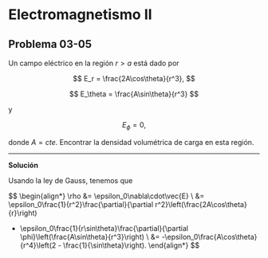 # Electromagnetismo II
## Problema 03-05

Un campo eléctrico en la región $`r > a`$ está dado por

$$
E_r = \frac{2A\cos\theta}{r^3},
$$

$$
E_\theta = \frac{A\sin\theta}{r^3}
$$

y

$$
E_\phi = 0,
$$

donde $`A=cte`$. Encontrar la densidad volumétrica de carga en
esta región.

---

**Solución**

Usando la ley de Gauss, tenemos que

$$
\begin{align*}
\rho 
&= \epsilon_0\nabla\cdot\vec{E} \\
&= \epsilon_0\frac{1}{r^2}\frac{\partial}{\partial r^2}\left(\frac{2A\cos\theta}{r}\right)
+ \epsilon_0\frac{1}{r\sin\theta}\frac{\partial}{\partial \phi}\left(\frac{A\sin\theta}{r^3}\right) \\
&= -\epsilon_0\frac{A\cos\theta}{r^4}\left(2 - \frac{1}{\sin\theta}\right).
\end{align*}
$$
